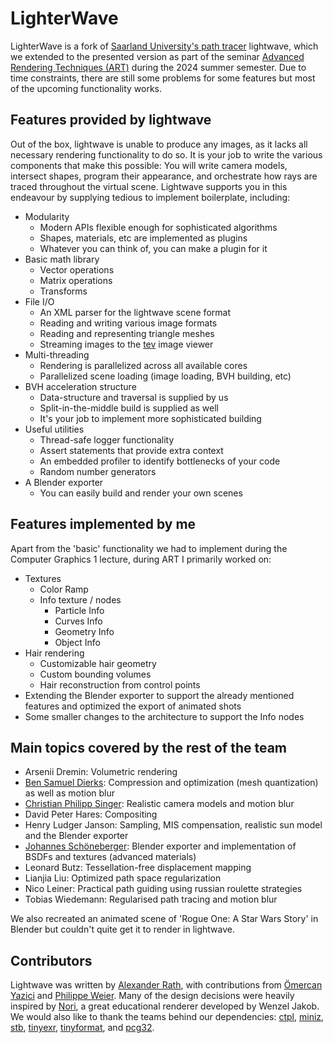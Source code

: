 # LighterWave

LighterWave is a fork of [Saarland University's path tracer](https://graphics.cg.uni-saarland.de/courses/cg1-2023/index.html) lightwave, which we extended to the presented version as part of the seminar [Advanced Rendering Techniques (ART)](https://graphics.cg.uni-saarland.de/courses/art-2024/index.html) during the 2024 summer semester. Due to time constraints, there are still some problems for some features but most of the upcoming functionality works.

## Features provided by lightwave
Out of the box, lightwave is unable to produce any images, as it lacks all necessary rendering functionality to do so.
It is your job to write the various components that make this possible: You will write camera models, intersect shapes, program their appearance, and orchestrate how rays are traced throughout the virtual scene.
Lightwave supports you in this endeavour by supplying tedious to implement boilerplate, including:

* Modularity
  * Modern APIs flexible enough for sophisticated algorithms
  * Shapes, materials, etc are implemented as plugins
  * Whatever you can think of, you can make a plugin for it
* Basic math library
  * Vector operations
  * Matrix operations
  * Transforms
* File I/O
  * An XML parser for the lightwave scene format
  * Reading and writing various image formats
  * Reading and representing triangle meshes
  * Streaming images to the [tev](https://github.com/Tom94/tev) image viewer
* Multi-threading
  * Rendering is parallelized across all available cores
  * Parallelized scene loading (image loading, BVH building, etc)
* BVH acceleration structure
  * Data-structure and traversal is supplied by us
  * Split-in-the-middle build is supplied as well
  * It's your job to implement more sophisticated building
* Useful utilities
  * Thread-safe logger functionality
  * Assert statements that provide extra context
  * An embedded profiler to identify bottlenecks of your code
  * Random number generators
* A Blender exporter
  * You can easily build and render your own scenes
 
## Features implemented by me
Apart from the 'basic' functionality we had to implement during the Computer Graphics 1 lecture, during ART I primarily worked on:
* Textures
  * Color Ramp
  * Info texture / nodes
    * Particle Info
    * Curves Info
    * Geometry Info
    * Object Info
* Hair rendering
  * Customizable hair geometry
  * Custom bounding volumes
  * Hair reconstruction from control points
* Extending the Blender exporter to support the already mentioned features and optimized the export of animated shots 
* Some smaller changes to the architecture to support the Info nodes

## Main topics covered by the rest of the team
* Arsenii Dremin: Volumetric rendering
* [Ben Samuel Dierks](https://github.com/Nasenbaer39): Compression and optimization (mesh quantization) as well as motion blur
* [Christian Philipp Singer](https://github.com/Thunfischpirat): Realistic camera models and motion blur
* David Peter Hares: Compositing
* Henry Ludger Janson: Sampling, MIS compensation, realistic sun model and the Blender exporter
* [Johannes Schöneberger](https://github.com/JoeJoeTV): Blender exporter and implementation of BSDFs and textures (advanced materials)
* Leonard Butz: Tessellation-free displacement mapping
* Lianjia Liu: Optimized path space regularization
* Nico Leiner: Practical path guiding using russian roulette strategies
* Tobias Wiedemann: Regularised path tracing and motion blur

We also recreated an animated scene of 'Rogue One: A Star Wars Story' in Blender but couldn't quite get it to render in lightwave.

## Contributors
Lightwave was written by [Alexander Rath](https://graphics.cg.uni-saarland.de/people/rath.html), with contributions from [Ömercan Yazici](https://graphics.cg.uni-saarland.de/people/yazici.html) and [Philippe Weier](https://graphics.cg.uni-saarland.de/people/weier.html).
Many of the design decisions were heavily inspired by [Nori](https://wjakob.github.io/nori/), a great educational renderer developed by Wenzel Jakob.
We would also like to thank the teams behind our dependencies: [ctpl](https://github.com/vit-vit/CTPL), [miniz](https://github.com/richgel999/miniz), [stb](https://github.com/nothings/stb), [tinyexr](https://github.com/syoyo/tinyexr), [tinyformat](https://github.com/c42f/tinyformat), and [pcg32](https://github.com/wjakob/pcg32).
